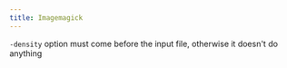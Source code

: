 ```yaml
---
title: Imagemagick
---
```


`-density` option must come before the input file, otherwise it doesn't do anything